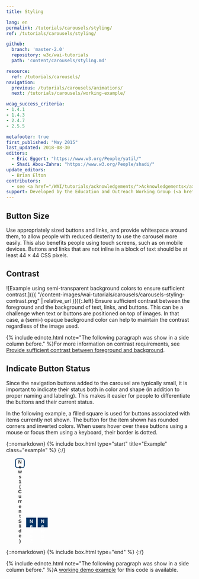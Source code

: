 ```yaml
---
title: Styling

lang: en
permalink: /tutorials/carousels/styling/
ref: /tutorials/carousels/styling/

github:
  branch: 'master-2.0'
  repository: w3c/wai-tutorials
  path: 'content/carousels/styling.md'

resource:
  ref: /tutorials/carousels/
navigation:
  previous: /tutorials/carousels/animations/
  next: /tutorials/carousels/working-example/

wcag_success_criteria:
- 1.4.1
- 1.4.3
- 2.4.7
- 2.5.5

metafooter: true
first_published: "May 2015"
last_updated: 2018-08-30
editors:
  - Eric Eggert: "https://www.w3.org/People/yatil/"
  - Shadi Abou-Zahra: "https://www.w3.org/People/shadi/"
update_editors:
  - Brian Elton
contributors:
  - see <a href="/WAI/tutorials/acknowledgements/">Acknowledgements</a>
support: Developed by the Education and Outreach Working Group (<a href="https://www.w3.org/groups/wg/eowg">EOWG</a>). Developed with support from the <a href="https://www.w3.org/WAI/ACT/">WAI-ACT project</a>, co-funded by the <strong>European Commission <abbr title="Information Society Technologies">IST</abbr> Programme</strong>.
---
```


## Button Size

Use appropriately sized buttons and links, and provide whitespace around them, to allow people with reduced dexterity to use the carousel more easily. This also benefits people using touch screens, such as on mobile devices. Buttons and links that are not inline in a block of text should be at least 44 × 44 CSS pixels.

## Contrast

![Example using semi-transparent background colors to ensure sufficient contrast.]({{ "/content-images/wai-tutorials/carousels/carousels-styling-contrast.png" | relative_url }}){:.left} Ensure sufficient contrast between the foreground and the background of text, links, and buttons. This can be a challenge when text or buttons are positioned on top of images. In that case, a (semi-) opaque background color can help to maintain the contrast regardless of the image used.


{% include ednote.html note="The following paragraph was show in a side column before." %}For more information on contrast requirements, see [Provide sufficient contrast between foreground and background](https://www.w3.org/WAI/gettingstarted/tips/designing.html#provide-sufficient-contrast-between-foreground-and-background).

## Indicate Button Status

Since the navigation buttons added to the carousel are typically small, it is important to indicate their status both in color and shape (in addition to proper naming and labeling). This makes it easier for people to differentiate the buttons and their current status.

In the following example, a filled square is used for buttons associated with items currently not shown. The button for the item shown has rounded corners and inverted colors. When users hover over these buttons using a mouse or focus them using a keyboard, their border is dotted.

{::nomarkdown}
{% include box.html type="start" title="Example" class="example" %}
{:/}

<style>
.slidenav li {
  display: inline-block;
}
.slidenav button {
  border: 2px solid #036;
  background-color: #036;
  line-height: 1em;
  height: 2em;
  width: 2em;
  font-weight: bold;
  color: #fff;
}

.slidenav button.current {
  border-radius: .5em;
  background-color: #fff;
  color: #333;
}

.slidenav button:hover,
.slidenav button:focus {
  border: 2px dotted #fff;
}

.slidenav button.current:hover,
.slidenav button.current:focus {
  border: 2px dotted #036;
}
</style>

<ul class="slidenav as-sample">
  <li>
    <button class="current" data-slide="0" type="button">
      <span class="visuallyhidden">News</span> 1
      <span class="visuallyhidden">(Current Slide)</span>
    </button>
  </li>
  <li>
    <button data-slide="1" type="button">
      <span class="visuallyhidden">News</span> 2
    </button>
  </li>
  <li>
    <button data-slide="2" type="button">
      <span class="visuallyhidden">News</span> 3
    </button>
  </li>
</ul>

<style>
  .slidenav.as-sample {
    position: static;
  }
</style>

{::nomarkdown}
{% include box.html type="end" %}
{:/}

{% include ednote.html note="The following paragraph was show in a side column before." %}A [working demo example](/tutorials/carousels/working-example/) for this code is available.
